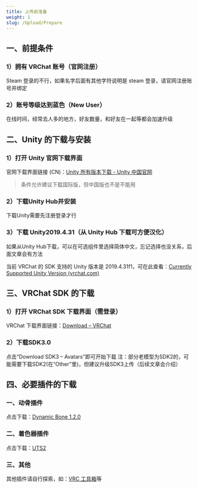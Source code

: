 ```yaml
---
title: 上传前准备
weight: 1
slug: /Upload/Prepare
---
```


## 一、前提条件

### 1）拥有 VRChat 账号（官网注册）

Steam 登录的不行，如果名字后面有其他字符说明是 steam 登录，请官网注册账号并绑定

### 2）账号等级达到蓝色（New User）

在线时间，经常去人多的地方，好友数量，和好友在一起等都会加速升级

## 二、Unity 的下载与安装

### 1）打开 Unity 官网下载界面

官网下载界面链接 (CN)：[Unity 所有版本下载 - Unity 中国官网](https://unity.cn/releases)

> 条件允许建议下载国际版，但中国版也不是不能用

### 2）下载Unity Hub并安装

下载Unity需要先注册登录才行

### 3）下载 Unity2019.4.31（从 Unity Hub 下载可方便汉化）

如果从Unity Hub下载，可以在可选组件里选择简体中文，忘记选择也没关系，后面文章会有方法

当前 VRChat 的 SDK 支持的 Unity 版本是 2019.4.31f1，可在此查看：[Currently Supported Unity Version (vrchat.com)](https://docs.vrchat.com/docs/current-unity-version)

## 三、VRChat SDK 的下载

### 1）打开 VRChat SDK 下载界面（需登录）

VRChat 下载界面链接：[Download – VRChat](https://vrchat.com/home/download)

### 2）下载SDK3.0

点击“Download SDK3 – Avatars”即可开始下载
注：部分老模型为SDK2的，可能需要下载SDK2(在“Other”里)，但建议升级SDK3上传（后续文章会介绍）

## 四、必要插件的下载

### 一、动骨插件

点击下载：[Dynamic Bone 1.2.0](https://raw.githubusercontent.com/yexca-VRChat/yexca-VRChat.github.io/main/file/Dynamic%20Bone%201.2.0.zip)

### 二、着色器插件

点击下载：[UTS2](https://raw.githubusercontent.com/yexca-VRChat/yexca-VRChat.github.io/main/file/UTS2.zip)

### 三、其他

其他插件请自行探索，如：[VRC 工具箱](https://www.bilibili.com/video/BV13q4y1f7ZJ)等
